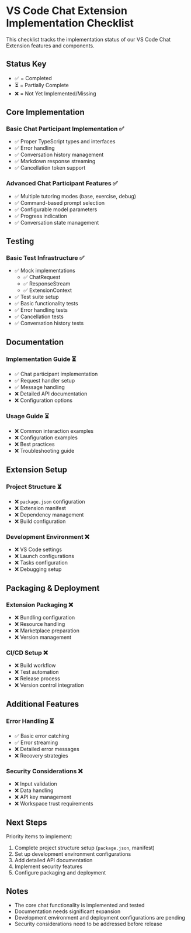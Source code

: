 # VS Code Chat Extension Implementation Checklist

This checklist tracks the implementation status of our VS Code Chat Extension features and components.

## Status Key
- ✅ = Completed
- ⏳ = Partially Complete
- ❌ = Not Yet Implemented/Missing

## Core Implementation

### Basic Chat Participant Implementation ✅
- ✅ Proper TypeScript types and interfaces
- ✅ Error handling
- ✅ Conversation history management
- ✅ Markdown response streaming
- ✅ Cancellation token support

### Advanced Chat Participant Features ✅
- ✅ Multiple tutoring modes (base, exercise, debug)
- ✅ Command-based prompt selection
- ✅ Configurable model parameters
- ✅ Progress indication
- ✅ Conversation state management

## Testing

### Basic Test Infrastructure ✅
- ✅ Mock implementations
  - ✅ ChatRequest
  - ✅ ResponseStream
  - ✅ ExtensionContext
- ✅ Test suite setup
- ✅ Basic functionality tests
- ✅ Error handling tests
- ✅ Cancellation tests
- ✅ Conversation history tests

## Documentation

### Implementation Guide ⏳
- ✅ Chat participant implementation
- ✅ Request handler setup
- ✅ Message handling
- ❌ Detailed API documentation
- ❌ Configuration options

### Usage Guide ⏳
- ❌ Common interaction examples
- ❌ Configuration examples
- ❌ Best practices
- ❌ Troubleshooting guide

## Extension Setup

### Project Structure ⏳
- ❌ `package.json` configuration
- ❌ Extension manifest
- ❌ Dependency management
- ❌ Build configuration

### Development Environment ❌
- ❌ VS Code settings
- ❌ Launch configurations
- ❌ Tasks configuration
- ❌ Debugging setup

## Packaging & Deployment

### Extension Packaging ❌
- ❌ Bundling configuration
- ❌ Resource handling
- ❌ Marketplace preparation
- ❌ Version management

### CI/CD Setup ❌
- ❌ Build workflow
- ❌ Test automation
- ❌ Release process
- ❌ Version control integration

## Additional Features

### Error Handling ⏳
- ✅ Basic error catching
- ✅ Error streaming
- ❌ Detailed error messages
- ❌ Recovery strategies

### Security Considerations ❌
- ❌ Input validation
- ❌ Data handling
- ❌ API key management
- ❌ Workspace trust requirements

## Next Steps

Priority items to implement:
1. Complete project structure setup (`package.json`, manifest)
2. Set up development environment configurations
3. Add detailed API documentation
4. Implement security features
5. Configure packaging and deployment

## Notes

- The core chat functionality is implemented and tested
- Documentation needs significant expansion
- Development environment and deployment configurations are pending
- Security considerations need to be addressed before release
